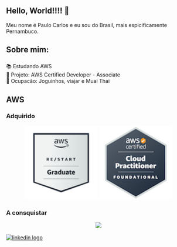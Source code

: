 ## Hello, World!!!! 👋

<p align="left">Meu nome é Paulo Carlos e eu sou do Brasil, mais espicificamente Pernambuco.</p>

###

<h2 align="left">Sobre mim:</h2>

###

<p align="left">📚 Estudando AWS<br>🎯 Projeto: AWS Certified Developer - Associate<br>🎲 Ocupacão: Joguinhos, viajar e Muai Thai  </p>

###

## AWS

### Adquirido 
<div align="center">
  <img height="200" src="/logo/aws/confirm/aws-re-start-graduate.png"  />
  <img height="200" src="/logo/aws/confirm/aws-certified-cloud-practitioner.png"  />
</div>

### A consquistar
<div align="center">
  <img height="200" src="https://images.credly.com/size/340x340/images/b9feab85-1a43-4f6c-99a5-631b88d5461b/image.png"  />
</div>

[<img src="https://raw.githubusercontent.com/maurodesouza/profile-readme-generator/master/src/assets/icons/social/linkedin/default.svg" width="52" height="40" alt="linkedin logo"/>](https://www.linkedin.com/in/paulocarlosfilho)

###




<!--
**paulocarlosfilho/paulocarlosfilho** is a ✨ _special_ ✨ repository because its `README.md` (this file) appears on your GitHub profile.

Here are some ideas to get you started:

- 🔭 I’m currently working on ...
- 🌱 I’m currently learning ...
- 👯 I’m looking to collaborate on ...
- 🤔 I’m looking for help with ...
- 💬 Ask me about ...
- 📫 How to reach me: ...
- 😄 Pronouns: ...
- ⚡ Fun fact: ...
-->
